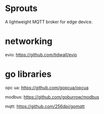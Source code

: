 # Sprouts
A lightweight MQTT broker for edge device.

# networking

evio: https://github.com/tidwall/evio

# go libraries
opc ua: https://github.com/gopcua/opcua

modbus: https://github.com/goburrow/modbus

mqtt: https://github.com/256dpi/gomqtt
